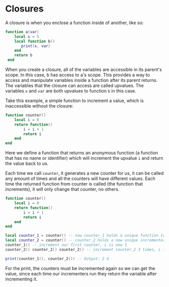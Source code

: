 # Closures

A closure is when you enclose a function inside of another, like so:

```lua
function a(var)
    local x = 5
    local function b()
       print(x, var) 
    end
    return b
 end
```

When you create a closure, all of the variables are accessible in its parent's scope. In this case, b has access to a's scope. This provides a way to access and manipulate variables inside a function after its parent returns. The variables that the closure can access are called upvalues. The variables `x` and `var` are both upvalues to function `b` in this case.

Take this example, a simple function to increment a value, which is inaccessible without the closure:

```lua
function counter()
    local i = 0
    return function()
        i = i + 1
        return i
    end
end
```

Here we define a function that returns an anonymous function (a function that has no name or identifier) which will increment the upvalue `i` and return the value back to us.

Each time we call `counter`, it generates a new counter for us, it can be called any amount of times and all the counters will have different values. Each time the returned function from counter is called (the function that increments), it will only change that counter, no others.

```lua
function counter()
    local i = 0
    return function()
        i = i + 1
        return i
    end
end

local counter_1 = counter() -- now counter_1 holds a unique function to increment the upvalue
local counter_2 = counter() -- counter_2 holds a new unique incrementer
counter_1() -- increment our first counter, i is now 1
counter_2() counter_2() counter_2() -- increment counter_2 3 times, i is 3, counter_1 is unaffected

print(counter_1(), counter_2()) -- Output: 2 4
```

For the print, the counters must be incremented again so we can get the value, since each time our incrementers run they return the variable after incrementing it.
